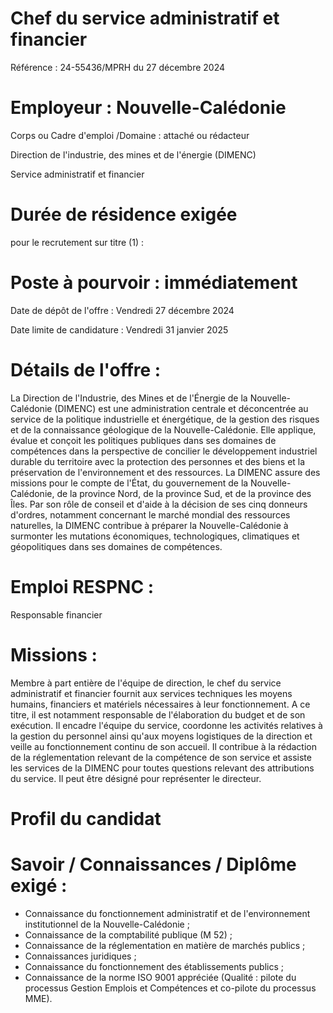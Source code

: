 # Chef du service administratif et financier

Référence : 24-55436/MPRH du 27 décembre 2024

# Employeur : Nouvelle-Calédonie

Corps ou Cadre d'emploi /Domaine : attaché ou rédacteur

Direction de l'industrie, des mines et de l'énergie (DIMENC)

Service administratif et financier

# Durée de résidence exigée

pour le recrutement sur titre (1) :

# Poste à pourvoir : immédiatement

Date de dépôt de l'offre : Vendredi 27 décembre 2024

Date limite de candidature : Vendredi 31 janvier 2025

# Détails de l'offre :

La Direction de l'Industrie, des Mines et de l'Énergie de la Nouvelle-Calédonie (DIMENC) est une administration
centrale et déconcentrée au service de la politique industrielle et énergétique, de la gestion des risques et de la
connaissance géologique de la Nouvelle-Calédonie. Elle applique, évalue et conçoit les politiques publiques dans
ses domaines de compétences dans la perspective de concilier le développement industriel durable du territoire
avec la protection des personnes et des biens et la préservation de l'environnement et des ressources.
La DIMENC assure des missions pour le compte de l'État, du gouvernement de la Nouvelle-Calédonie, de la
province Nord, de la province Sud, et de la province des Îles. Par son rôle de conseil et d'aide à la décision de ses
cinq donneurs d'ordres, notamment concernant le marché mondial des ressources naturelles, la DIMENC
contribue à préparer la Nouvelle-Calédonie à surmonter les mutations économiques, technologiques,
climatiques et géopolitiques dans ses domaines de compétences.

# Emploi RESPNC :

Responsable financier

# Missions :

Membre à part entière de l'équipe de direction, le chef du service administratif
et financier fournit aux services techniques les moyens humains, financiers et
matériels nécessaires à leur fonctionnement. A ce titre, il est notamment
responsable de l'élaboration du budget et de son exécution. Il encadre l'équipe
du service, coordonne les activités relatives à la gestion du personnel ainsi
qu'aux moyens logistiques de la direction et veille au fonctionnement continu
de son accueil. Il contribue à la rédaction de la réglementation relevant de la
compétence de son service et assiste les services de la DIMENC pour toutes
questions relevant des attributions du service. Il peut être désigné pour
représenter le directeur.

# Profil du candidat

# Savoir / Connaissances / Diplôme exigé :

- Connaissance du fonctionnement administratif et de l'environnement
institutionnel de la Nouvelle-Calédonie ;
- Connaissance de la comptabilité publique (M 52) ;
- Connaissance de la réglementation en matière de marchés publics ;
- Connaissances juridiques ;
- Connaissance du fonctionnement des établissements publics ;
- Connaissance de la norme ISO 9001 appréciée (Qualité : pilote du processus
Gestion Emplois et Compétences et co-pilote du processus MME).